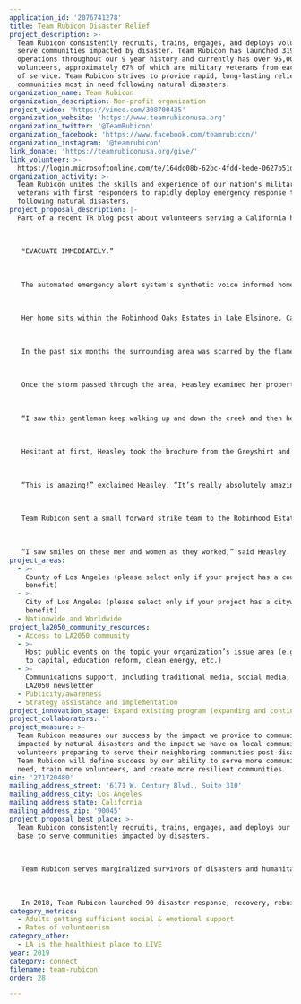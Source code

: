 ```yaml
---
application_id: '2076741278'
title: Team Rubicon Disaster Relief
project_description: >-
  Team Rubicon consistently recruits, trains, engages, and deploys volunteers to
  serve communities impacted by disaster. Team Rubicon has launched 319
  operations throughout our 9 year history and currently has over 95,000
  volunteers, approximately 67% of which are military veterans from each branch
  of service. Team Rubicon strives to provide rapid, long-lasting relief to
  communities most in need following natural disasters.
organization_name: Team Rubicon
organization_description: Non-profit organization
project_video: 'https://vimeo.com/308700435'
organization_website: 'https://www.teamrubiconusa.org'
organization_twitter: '@TeamRubicon'
organization_facebook: 'https://www.facebook.com/teamrubicon/'
organization_instagram: '@teamrubicon'
link_donate: 'https://teamrubiconusa.org/give/'
link_volunteer: >-
  https://login.microsoftonline.com/te/164dc08b-62bc-4fdd-bede-0627b51d39ed/b2c_1a_signup_signin/oauth2/v2.0/authorize?client_id=14770fce-6240-411e-9382-d77ee9fb67f4&redirect_uri=https%3A%2F%2Frollcall.teamrubiconusa.org%2Fsignin-TeamRubiconB2C&response_mode=form_post&response_type=code%20id_token&scope=openid&state=OpenIdConnect.AuthenticationProperties%3DnRDXlSVyLT7QjczfqJEWTk105Akk9cqHBaJPrnob5u6yPnMlSKzWjgELlkQwNZvx5CpmpliBHCWSpZVUOidThYoBDHbqqZfukRq9E54EmRGt-csMiLGbtBv7HPP_64Ztd07XBzrTCT9pLOSQbiSFy6_ux0tAvyyA-3sU64K424KSj8XRjNOAFjFywrN21KLGPd9zreKx3Nqp5f_3yjcRsQuCz1dwURYUokGiseQCWSkMDRR1hIKnuqfE7eaFHnPRl-3B4g51tgL-DFXkveM0J3njclBbtY30BW0saGCOf0-3gxPWpX96KHsXS81JYafk4lKHs619OGu3nU685xdd1GU6dw-1uLh0F9_oOKKx-VCaveHgGZBYxrBB6KYuiJCcCVUqANBi0ib4jHOnLs6K5Z-nTnmJolelgKVVQ2fhZxeUlx-tWTI7SKPPQyPDO1kJ&nonce=636891530269752422.ODI1YmM5ZjItMjM5Yy00ODQyLWI2MzgtZTJhNzk2MDE4OTgxNTE3YjdlNDMtMjNhMi00Y2M3LTkzN2MtZTM3YzA0ZjJlNjIy
organization_activity: >-
  Team Rubicon unites the skills and experience of our nation's military
  veterans with first responders to rapidly deploy emergency response teams
  following natural disasters.
project_proposal_description: |-
  Part of a recent TR blog post about volunteers serving a California homeowner:
   
   
   
   "EVACUATE IMMEDIATELY.”
   
   
   
   The automated emergency alert system’s synthetic voice informed homeowner Joan Heasley to find shelter elsewhere until the heavy storm had passed. […]
   
   
   
   Her home sits within the Robinhood Oaks Estates in Lake Elsinore, California, where, as of late, different disasters have threatened her quaint neighborhood.
   
   
   
   In the past six months the surrounding area was scarred by the flames of the Holy Jim Fire, followed by flash floods that ravaged the charred landscape, and then a heavy storm that triggered a torrent of mud and debris. While many may have packed their precious belongings and left for higher ground, Heasley opted to stay in her home. […]
   
   
   
   Once the storm passed through the area, Heasley examined her property and noticed that two drainage pipes nearby were completely dammed with muck. The pipes divert the creek from flowing into the streets and into homes; leaving it clogged would lead to potential hazards from the next rainstorms, causing severe damage to the Robinhood Estates neighborhood. […]
   
   
   
   “I saw this gentleman keep walking up and down the creek and then he saw me,” she recalls. “I heard him say, ‘we are going to come and help you!'”
   
   
   
   Hesitant at first, Heasley took the brochure from the Greyshirt and saw the name Team Rubicon on it.
   
   
   
   “This is amazing!” exclaimed Heasley. “It’s really absolutely amazing because up until now I tried my hardest I could [to clean up] and spent thousands of dollars that I couldn’t afford.”
   
   
   
   Team Rubicon sent a small forward strike team to the Robinhood Estate neighborhood ahead of the Operation Wind Rider start date. Their purpose was to make ready the area for the soon arriving heavy equipment and to clear out the two drainage pipes. Heasley watched as the 11 Greyshirts with shovels and sleds manually moved dirt and rock out of the two 32-foot-long drainage pipes.
   
   
   
   “I saw smiles on these men and women as they worked,” said Heasley. “I’m just totally amazed! It makes me feel that deep in [Team Rubicon] that there is a good core of values.”
project_areas:
  - >-
    County of Los Angeles (please select only if your project has a countywide
    benefit)
  - >-
    City of Los Angeles (please select only if your project has a citywide
    benefit)
  - Nationwide and Worldwide
project_la2050_community_resources:
  - Access to LA2050 community
  - >-
    Host public events on the topic your organization’s issue area (e.g. access
    to capital, education reform, clean energy, etc.) 
  - >-
    Communications support, including traditional media, social media, and
    LA2050 newsletter
  - Publicity/awareness
  - Strategy assistance and implementation
project_innovation_stage: Expand existing program (expanding and continuing ongoing successful projects)
project_collaborators: ''
project_measure: >-
  Team Rubicon measures our success by the impact we provide to communities
  impacted by natural disasters and the impact we have on local communities and
  volunteers preparing to serve their neighboring communities post-disaster.
  Team Rubicon will define success by our ability to serve more communities in
  need, train more volunteers, and create more resilient communities.
ein: '271720480'
mailing_address_street: '6171 W. Century Blvd., Suite 310'
mailing_address_city: Los Angeles
mailing_address_state: California
mailing_address_zip: '90045'
project_proposal_best_place: >-
  Team Rubicon consistently recruits, trains, engages, and deploys our volunteer
  base to serve communities impacted by disasters. 
   
   
   
   Team Rubicon serves marginalized survivors of disasters and humanitarian crises. This primarily consists of households living in low-income or distressed communities. In many cases, these communities lack the tax-base to provide professional, community-based disaster services, or whose needs are overshadowed by large metropolitan areas that were impacted by the same disaster. These households are disproportionately impacted by disasters, lack the personal or community-based resources to fend for themselves, and cannot agitate for government support as effectively as their affluent neighbors. Simultaneously, through offering the opportunity for continued service, Team Rubicon provides our veteran volunteers the chance to rediscover their sense of purpose, identity, and community, aiding a healthy transition back to civilian life. 
   
   
   
   In 2018, Team Rubicon launched 90 disaster response, recovery, rebuild, and mitigation operations. This year, Team Rubicon strives to launch 120 operations, most of which will be in response to smaller disasters that don't receive as much media attention yet devastate communities.
category_metrics:
  - Adults getting sufficient social & emotional support
  - Rates of volunteerism
category_other:
  - LA is the healthiest place to LIVE
year: 2019
category: connect
filename: team-rubicon
order: 28

---
```

